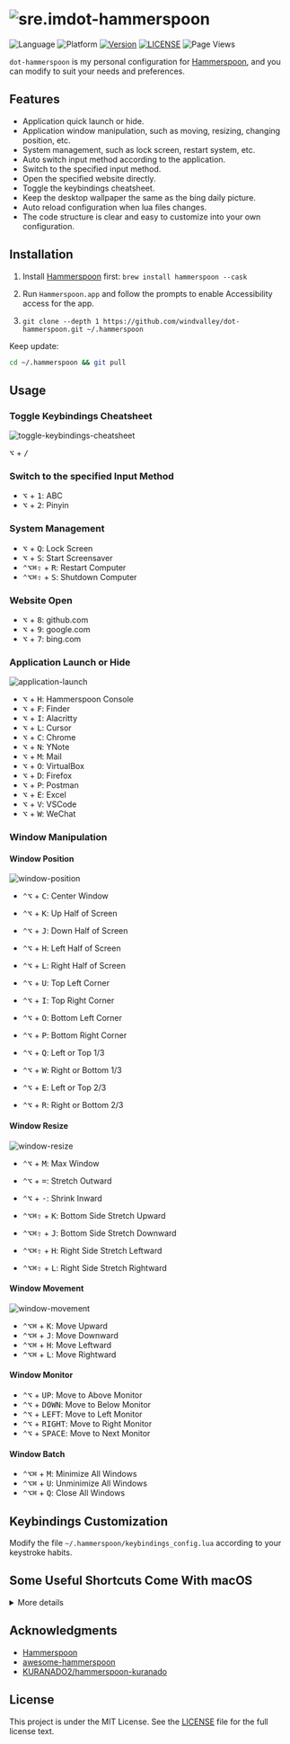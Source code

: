 # ![sre.im](https://sre.im/favicon-64.png)dot-hammerspoon

![Language](https://img.shields.io/badge/language-Lua-orange)
![Platform](https://img.shields.io/badge/platform-macOS-lightgrey)
[![Version](https://img.shields.io/github/v/release/windvalley/dot-hammerspoon?include_prereleases)](https://github.com/windvalley/dot-hammerspoon/releases)
[![LICENSE](https://img.shields.io/github/license/windvalley/dot-hammerspoon)](LICENSE)
![Page Views](https://views.whatilearened.today/views/github/windvalley/dot-hammerspoon.svg)

`dot-hammerspoon` is my personal configuration for [Hammerspoon](http://www.hammerspoon.org/), and you can modify to suit your needs and preferences.

## Features

- Application quick launch or hide.
- Application window manipulation, such as moving, resizing, changing position, etc.
- System management, such as lock screen, restart system, etc.
- Auto switch input method according to the application.
- Switch to the specified input method.
- Open the specified website directly.
- Toggle the keybindings cheatsheet.
- Keep the desktop wallpaper the same as the bing daily picture.
- Auto reload configuration when lua files changes.
- The code structure is clear and easy to customize into your own configuration.

## Installation

1. Install [Hammerspoon](http://www.hammerspoon.org/) first: `brew install hammerspoon --cask`

2. Run `Hammerspoon.app` and follow the prompts to enable Accessibility access for the app.

3. `git clone --depth 1 https://github.com/windvalley/dot-hammerspoon.git ~/.hammerspoon`

Keep update:

```sh
cd ~/.hammerspoon && git pull
```

## Usage

### Toggle Keybindings Cheatsheet

![toggle-keybindings-cheatsheet](https://user-images.githubusercontent.com/6139938/213378139-2d005ac0-bce3-4798-a8b5-e2c23fd5817c.gif)

<kbd>⌥</kbd> + <kbd>/</kbd>

### Switch to the specified Input Method

- <kbd>⌥</kbd> + <kbd>1</kbd>: ABC
- <kbd>⌥</kbd> + <kbd>2</kbd>: Pinyin

### System Management

- <kbd>⌥</kbd> + <kbd>Q</kbd>: Lock Screen
- <kbd>⌥</kbd> + <kbd>S</kbd>: Start Screensaver
- <kbd>⌃</kbd><kbd>⌥</kbd><kbd>⌘</kbd><kbd>⇧</kbd> + <kbd>R</kbd>: Restart Computer
- <kbd>⌃</kbd><kbd>⌥</kbd><kbd>⌘</kbd><kbd>⇧</kbd> + <kbd>S</kbd>: Shutdown Computer

### Website Open

- <kbd>⌥</kbd> + <kbd>8</kbd>: github.com
- <kbd>⌥</kbd> + <kbd>9</kbd>: google.com
- <kbd>⌥</kbd> + <kbd>7</kbd>: bing.com

### Application Launch or Hide

![application-launch](https://user-images.githubusercontent.com/6139938/213380921-4a8a891f-3476-4160-a23d-afd402f53c46.gif)

- <kbd>⌥</kbd> + <kbd>H</kbd>: Hammerspoon Console
- <kbd>⌥</kbd> + <kbd>F</kbd>: Finder
- <kbd>⌥</kbd> + <kbd>I</kbd>: Alacritty
- <kbd>⌥</kbd> + <kbd>L</kbd>: Cursor
- <kbd>⌥</kbd> + <kbd>C</kbd>: Chrome
- <kbd>⌥</kbd> + <kbd>N</kbd>: YNote
- <kbd>⌥</kbd> + <kbd>M</kbd>: Mail
- <kbd>⌥</kbd> + <kbd>O</kbd>: VirtualBox
- <kbd>⌥</kbd> + <kbd>D</kbd>: Firefox
- <kbd>⌥</kbd> + <kbd>P</kbd>: Postman
- <kbd>⌥</kbd> + <kbd>E</kbd>: Excel
- <kbd>⌥</kbd> + <kbd>V</kbd>: VSCode
- <kbd>⌥</kbd> + <kbd>W</kbd>: WeChat

### Window Manipulation

#### Window Position

![window-position](https://user-images.githubusercontent.com/6139938/213381748-31c10324-aee6-48d4-9ec7-492611fac499.gif)

- <kbd>⌃</kbd><kbd>⌥</kbd> + <kbd>C</kbd>: Center Window

- <kbd>⌃</kbd><kbd>⌥</kbd> + <kbd>K</kbd>: Up Half of Screen
- <kbd>⌃</kbd><kbd>⌥</kbd> + <kbd>J</kbd>: Down Half of Screen
- <kbd>⌃</kbd><kbd>⌥</kbd> + <kbd>H</kbd>: Left Half of Screen
- <kbd>⌃</kbd><kbd>⌥</kbd> + <kbd>L</kbd>: Right Half of Screen

- <kbd>⌃</kbd><kbd>⌥</kbd> + <kbd>U</kbd>: Top Left Corner
- <kbd>⌃</kbd><kbd>⌥</kbd> + <kbd>I</kbd>: Top Right Corner
- <kbd>⌃</kbd><kbd>⌥</kbd> + <kbd>O</kbd>: Bottom Left Corner
- <kbd>⌃</kbd><kbd>⌥</kbd> + <kbd>P</kbd>: Bottom Right Corner

- <kbd>⌃</kbd><kbd>⌥</kbd> + <kbd>Q</kbd>: Left or Top 1/3
- <kbd>⌃</kbd><kbd>⌥</kbd> + <kbd>W</kbd>: Right or Bottom 1/3
- <kbd>⌃</kbd><kbd>⌥</kbd> + <kbd>E</kbd>: Left or Top 2/3
- <kbd>⌃</kbd><kbd>⌥</kbd> + <kbd>R</kbd>: Right or Bottom 2/3

#### Window Resize

![window-resize](https://user-images.githubusercontent.com/6139938/213382832-7f326b87-a704-441d-aa56-9c016f2072cc.gif)

- <kbd>⌃</kbd><kbd>⌥</kbd> + <kbd>M</kbd>: Max Window

- <kbd>⌃</kbd><kbd>⌥</kbd> + <kbd>=</kbd>: Stretch Outward
- <kbd>⌃</kbd><kbd>⌥</kbd> + <kbd>-</kbd>: Shrink Inward

- <kbd>⌃</kbd><kbd>⌥</kbd><kbd>⌘</kbd><kbd>⇧</kbd> + <kbd>K</kbd>: Bottom Side Stretch Upward
- <kbd>⌃</kbd><kbd>⌥</kbd><kbd>⌘</kbd><kbd>⇧</kbd> + <kbd>J</kbd>: Bottom Side Stretch Downward
- <kbd>⌃</kbd><kbd>⌥</kbd><kbd>⌘</kbd><kbd>⇧</kbd> + <kbd>H</kbd>: Right Side Stretch Leftward
- <kbd>⌃</kbd><kbd>⌥</kbd><kbd>⌘</kbd><kbd>⇧</kbd> + <kbd>L</kbd>: Right Side Stretch Rightward

#### Window Movement

![window-movement](https://user-images.githubusercontent.com/6139938/213383576-facc8b81-a94f-4124-b0a1-409d23261421.gif)

- <kbd>⌃</kbd><kbd>⌥</kbd><kbd>⌘</kbd> + <kbd>K</kbd>: Move Upward
- <kbd>⌃</kbd><kbd>⌥</kbd><kbd>⌘</kbd> + <kbd>J</kbd>: Move Downward
- <kbd>⌃</kbd><kbd>⌥</kbd><kbd>⌘</kbd> + <kbd>H</kbd>: Move Leftward
- <kbd>⌃</kbd><kbd>⌥</kbd><kbd>⌘</kbd> + <kbd>L</kbd>: Move Rightward

#### Window Monitor

- <kbd>⌃</kbd><kbd>⌥</kbd> + <kbd>UP</kbd>: Move to Above Monitor
- <kbd>⌃</kbd><kbd>⌥</kbd> + <kbd>DOWN</kbd>: Move to Below Monitor
- <kbd>⌃</kbd><kbd>⌥</kbd> + <kbd>LEFT</kbd>: Move to Left Monitor
- <kbd>⌃</kbd><kbd>⌥</kbd> + <kbd>RIGHT</kbd>: Move to Right Monitor
- <kbd>⌃</kbd><kbd>⌥</kbd> + <kbd>SPACE</kbd>: Move to Next Monitor

#### Window Batch

- <kbd>⌃</kbd><kbd>⌥</kbd><kbd>⌘</kbd> + <kbd>M</kbd>: Minimize All Windows
- <kbd>⌃</kbd><kbd>⌥</kbd><kbd>⌘</kbd> + <kbd>U</kbd>: Unminimize All Windows
- <kbd>⌃</kbd><kbd>⌥</kbd><kbd>⌘</kbd> + <kbd>Q</kbd>: Close All Windows

## Keybindings Customization

Modify the file `~/.hammerspoon/keybindings_config.lua` according to your keystroke habits.

## Some Useful Shortcuts Come With macOS

<details>
<summary>More details</summary>

### Desktop

- <kbd>⌃</kbd> + <kbd>RIGHT</kbd>: Switch to right desktop
- <kbd>⌃</kbd> + <kbd>LEFT</kbd>: Switch to left desktop
- <kbd>⌃</kbd> + <kbd>UP</kbd>: Toggle tiling windows
- <kbd>⌥</kbd><kbd>⌘</kbd> + <kbd>D</kbd>: Toggle dock

### Application

- <kbd>⌘</kbd> + <kbd>Q</kbd>: Close app
- <kbd>⌘</kbd> + <kbd>,</kbd>: Open the app's preferences
- <kbd>⌘</kbd><kbd>⇧</kbd> + <kbd>/</kbd>: Toggle help

### Window

- <kbd>⌘</kbd> + <kbd>H</kbd>: Hide window
- <kbd>⌘</kbd> + <kbd>M</kbd>: Minimize window
- <kbd>⌘</kbd> + <kbd>N</kbd>: New window
- <kbd>⌘</kbd> + <kbd>W</kbd>: Close window
- <kbd>⌘</kbd> + <kbd>\`</kbd>: Switch between windows of the same application
- <kbd>⌃</kbd><kbd>⌘</kbd> + <kbd>F</kbd>: Toggle window fullscreen
- <kbd>⌃</kbd><kbd>⌘</kbd> + <kbd>H</kbd>: Hide all windows except the current one

### Window Tab

- <kbd>⌘</kbd><kbd>⇧</kbd> + <kbd>[</kbd>: Switch to the left tab
- <kbd>⌘</kbd><kbd>⇧</kbd> + <kbd>]</kbd>: Switch to the right tab
- <kbd>⌘</kbd> + <kbd>NUMBER</kbd>: Switch to the specified tab
- <kbd>⌘</kbd> + <kbd>9</kbd>: Switch to the last tab

### Cursor

- <kbd>⌃</kbd> + <kbd>P</kbd>: Move the cursor up
- <kbd>⌃</kbd> + <kbd>N</kbd>: Move the cursor down
- <kbd>⌃</kbd> + <kbd>B</kbd>: Move the cursor back/left
- <kbd>⌃</kbd> + <kbd>F</kbd>: Move the cursor forward/right
- <kbd>⌃</kbd> + <kbd>A</kbd>: Move the cursor to the beginning of the line
- <kbd>⌃</kbd> + <kbd>E</kbd>: Move the cursor to the end of the line

### File

- <kbd>⌘</kbd> + <kbd>BACKSPACE</kbd>: Delete the selected file
- <kbd>⌘</kbd> + <kbd>DOWN</kbd>: Go to a directory or open a file
- <kbd>⌘</kbd> + <kbd>UP</kbd>: Back to the upper level directory
- <kbd>⌘</kbd><kbd>⇧</kbd> + <kbd>BACKSPACE</kbd>: Clear the Trash

### Others

- <kbd>⌘</kbd> + <kbd>+</kbd>: Expand font size
- <kbd>⌘</kbd> + <kbd>-</kbd>: Shrink font size
- <kbd>⌘</kbd> + <kbd>0</kbd>: Reset font size

- <kbd>⌘</kbd> + <kbd>Z</kbd>: Undo
- <kbd>⌘</kbd><kbd>⇧</kbd> + <kbd>Z</kbd>: Redo
- <kbd>⌘</kbd> + <kbd>C</kbd>: Copy
- <kbd>⌘</kbd> + <kbd>V</kbd>: Paste
- <kbd>⌘</kbd><kbd>⌥</kbd> + <kbd>V</kbd>: Paste and delete the original object

</details>

## Acknowledgments

- [Hammerspoon](https://github.com/Hammerspoon/hammerspoon)
- [awesome-hammerspoon](https://github.com/ashfinal/awesome-hammerspoon)
- [KURANADO2/hammerspoon-kuranado](https://github.com/KURANADO2/hammerspoon-kuranado)

## License

This project is under the MIT License.
See the [LICENSE](LICENSE) file for the full license text.
